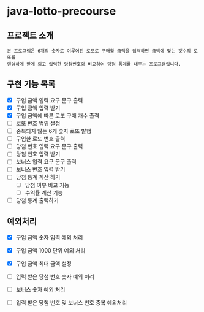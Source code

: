 # java-lotto-precourse

## 프로젝트 소개
    본 프로그램은 6개의 숫자로 이루어진 로또로 구매할 금액을 입력하면 금액에 맞는 갯수의 로또를 
    랜덤하게 받게 되고 입력한 당첨번호와 비교하여 당첨 통계를 내주는 프로그램입니다. 


## 구현 기능 목록
- [X] 구입 금액 입력 요구 문구 출력
- [X] 구입 금액 입력 받기
- [X] 구입 금액에 따른 로또 구매 개수 출력
- [ ] 로또 번호 범위 설정
- [ ] 중복되지 않는 6개 숫자 로또 발행
- [ ] 구입한 로또 번호 출력
- [ ] 당첨 번호 입력 요구 문구 출력
- [ ] 당첨 번호 입력 받기
- [ ] 보너스 입력 요구 문구 출력
- [ ] 보너스 번호 입력 받기
- [ ] 당첨 통계 계산 하기
    - [ ] 당첨 여부 비교 기능
    - [ ] 수익률 계산 기능
- [ ] 당첨 통계 출력하기

## 예외처리
- [X] 구입 금액 숫자 입력 예외 처리
- [X] 구입 금액 1000 단위 예외 처리
- [X] 구입 금액 최대 금액 설정
- [ ] 입력 받은 당첨 번호 숫자 예외 처리
- [ ] 보너스 숫자 예외 처리
- [ ] 입력 받은 당첨 번호 및 보너스 번호 중복 예외처리

